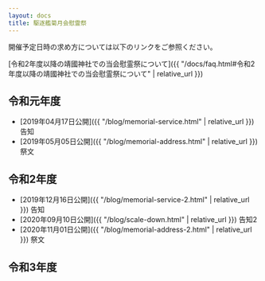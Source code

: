 ```yaml
---
layout: docs
title: 駆逐艦菊月会慰霊祭
---
```


<script>
var today = new Date();
var year = today.getFullYear();
var yearStr = year;
var monthStr = 11;
var dayStr = 3;
var jsMonth = monthStr - 1 ;
var date = new Date(yearStr, jsMonth , dayStr);
var dDay = date.getDate();
if (dDay = 0) {
  document.write("今年の慰霊祭は11月3日の午前11時より斎行します。");
} else if (dDay = 1) {
  document.write("今年の慰霊祭は11月3日の午前11時より斎行します。");
} else if (dDay = 2) {
  document.write("今年の慰霊祭は11月1日の午前11時より斎行します。");
} else if (dDay = 3) {
  document.write("今年の慰霊祭は11月7日の午前11時より斎行します。");
} else if (dDay = 4) {
  document.write("今年の慰霊祭は11月6日の午前11時より斎行します。");
} else if (dDay = 5) {
  document.write("今年の慰霊祭は11月3日の午前11時より斎行します。");
} else if (dDay = 6) {
  document.write("今年の慰霊祭は11月3日の午前11時より斎行します。");
} else {
  document.write("An error has occurred!");
}
</script>

開催予定日時の求め方については以下のリンクをご参照ください。

[令和2年度以降の靖國神社での当会慰霊祭について]({{ "/docs/faq.html#令和2年度以降の靖國神社での当会慰霊祭について" | relative_url }})

## 令和元年度
- [2019年04月17日公開]({{ "/blog/memorial-service.html" | relative_url }}) 告知
- [2019年05月05日公開]({{ "/blog/memorial-address.html" | relative_url }}) 祭文

## 令和2年度
- [2019年12月16日公開]({{ "/blog/memorial-service-2.html" | relative_url }}) 告知
- [2020年09月10日公開]({{ "/blog/scale-down.html" | relative_url }}) 告知2
- [2020年11月01日公開]({{ "/blog/memorial-address-2.html" | relative_url }}) 祭文

## 令和3年度
